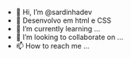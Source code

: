 - 👋 Hi, I’m @sardinhadev
- 👀 Desenvolvo em html e CSS
- 🌱 I’m currently learning ...
- 💞️ I’m looking to collaborate on ...
- 📫 How to reach me ...

<!---
sardinhadev/sardinhadev is a ✨ special ✨ repository because its `README.md` (this file) appears on your GitHub profile.
You can click the Preview link to take a look at your changes.
--->
